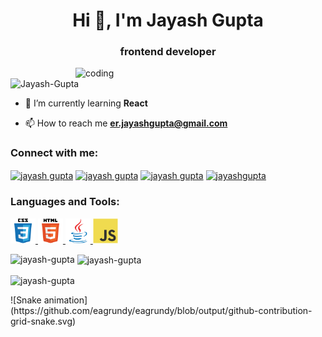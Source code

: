 <!-- ### Hi there 👋 -->

<!--
**Jayash-Gupta/Jayash-Gupta** is a ✨ _special_ ✨ repository because its `README.md` (this file) appears on your GitHub profile.

Here are some ideas to get you started:

- 🔭 I’m currently working on ...
- 🌱 I’m currently learning ...
- 👯 I’m looking to collaborate on ...
- 🤔 I’m looking for help with ...
- 💬 Ask me about ...
- 📫 How to reach me: ...
- 😄 Pronouns: ...
- ⚡ Fun fact: ...
-->

<h1 align="center">Hi 👋, I'm Jayash Gupta</h1>
<h3 align="center">frontend developer</h3>
<img align="right" alt="coding" width="400" src="https://cdn.dribbble.com/users/3052691/screenshots/6178918/coding.gif">

<p align="left"> <img src="https://komarev.com/ghpvc/?username=Jayash-Gupta&label=Profile%20views&color=0e75b6&style=flat" alt="Jayash-Gupta" /> </p>

- 🌱 I’m currently learning **React**

- 📫 How to reach me **er.jayashgupta@gmail.com**

<!-- - 📄 Know about my experiences [https://drive.google.com/file/d/1QTuw9_CZ7s3um-S6kObEWNmoFI9sdmOZ/view?usp=sharing](https://drive.google.com/file/d/1QTuw9_CZ7s3um-S6kObEWNmoFI9sdmOZ/view?usp=sharing) -->

<h3 align="left">Connect with me:</h3>
<p align="left">
<a href="https://www.linkedin.com/in/jayash-gupta-4392881ba" target="blank"><img align="center" src="https://raw.githubusercontent.com/rahuldkjain/github-profile-readme-generator/master/src/images/icons/Social/linked-in-alt.svg" alt="jayash gupta" height="30" width="40" /></a>
<a href="https://www.codechef.com/users/code_yash" target="blank"><img align="center" src="https://cdn.jsdelivr.net/npm/simple-icons@3.1.0/icons/codechef.svg" alt="jayash gupta" height="30" width="40" /></a>
<a href="https://www.hackerrank.com/Jayash_201500316" target="blank"><img align="center" src="https://raw.githubusercontent.com/rahuldkjain/github-profile-readme-generator/master/src/images/icons/Social/hackerrank.svg" alt="jayash gupta" height="30" width="40" /></a>
<a href="https://www.leetcode.com/jayashgupta" target="blank"><img align="center" src="https://raw.githubusercontent.com/rahuldkjain/github-profile-readme-generator/master/src/images/icons/Social/leet-code.svg" alt="jayashgupta" height="30" width="40" /></a>
</p>

<h3 align="left">Languages and Tools:</h3>
<p align="left">
<a href="https://www.w3schools.com/css/" target="_blank" rel="noreferrer"> <img src="https://raw.githubusercontent.com/devicons/devicon/master/icons/css3/css3-original-wordmark.svg" alt="css3" width="40" height="40"/> </a> 
<a href="https://www.w3.org/html/" target="_blank" rel="noreferrer"> <img src="https://raw.githubusercontent.com/devicons/devicon/master/icons/html5/html5-original-wordmark.svg" alt="html5" width="40" height="40"/> </a> 
<a href="https://www.java.com" target="_blank" rel="noreferrer"> <img src="https://raw.githubusercontent.com/devicons/devicon/master/icons/java/java-original.svg" alt="java" width="40" height="40"/> </a> 
<a href="https://developer.mozilla.org/en-US/docs/Web/JavaScript" target="_blank" rel="noreferrer"> <img src="https://raw.githubusercontent.com/devicons/devicon/master/icons/javascript/javascript-original.svg" alt="javascript" width="40" height="40"/> </a> </p>

<p><img align="left" src="https://github-readme-stats.vercel.app/api/top-langs?username=jayash-gupta&show_icons=true&locale=en&layout=compact" alt="jayash-gupta" /></p>

<p>&nbsp;<img align="center" src="https://github-readme-stats.vercel.app/api?username=jayash-gupta&show_icons=true&locale=en" alt="jayash-gupta" /></p>

<p><img align="center" src="https://github-readme-streak-stats.herokuapp.com/?user=jayash-gupta&" alt="jayash-gupta" /></p>
![Snake animation](https://github.com/eagrundy/eagrundy/blob/output/github-contribution-grid-snake.svg)
